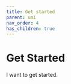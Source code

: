 ```yaml
---
title: Get started
parent: umi
nav_order: 4
has_children: true
---
```


# Get Started

I want to get started.
